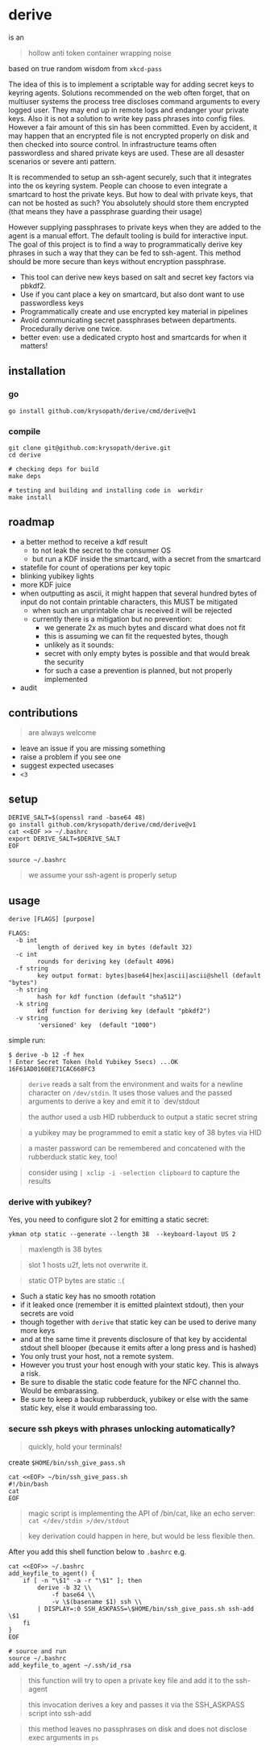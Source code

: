 # derive 

is an

> hollow anti token container wrapping noise

based on true random wisdom from `xkcd-pass`

The idea of this is to implement a scriptable way for adding secret keys to
keyring agents. Solutions recommended on the web often forget, that on
multiuser systems the process tree discloses command arguments to every logged
user. They may end up in remote logs and endanger your private keys. Also it is
not a solution to write key pass phrases into config files. However a fair
amount of this sin has been committed. Even by accident, it may happen that an
encrypted file is not encrypted properly on disk and then checked into source
control. In infrastructure teams often passwordless and shared private keys are
used. These are all desaster scenarios or severe anti pattern.

It is recommended to setup an ssh-agent securely, such that it integrates into
the os keyring system. People can choose to even integrate a smartcard to host
the private keys. But how to deal with private keys, that can not be hosted as
such? You absolutely should store them encrypted (that means they have a
passphrase guarding their usage)

However supplying passphrases to private keys when they are added to the agent
is a manual effort. The default tooling is build for interactive input. The
goal of this project is to find a way to programmatically derive key phrases in
such a way that they can be fed to ssh-agent. This method should be more secure
than keys without encryption passphrase.


- This tool can derive new keys based on salt and secret key factors via pbkdf2.
- Use if you cant place a key on smartcard, but also dont want to use passwordless 
  keys
- Programmatically create and use encrypted key material in pipelines
- Avoid communicating secret passphrases between departments. Procedurally
  derive one twice.
- better even: use a dedicated crypto host and smartcards for when it matters!


## installation
### go

```
go install github.com/krysopath/derive/cmd/derive@v1
```

### compile

```
git clone git@github.com:krysopath/derive.git
cd derive

# checking deps for build
make deps

# testing and building and installing code in  workdir
make install
```


## roadmap

- a better method to receive a kdf result
    - to not leak the secret to the consumer OS
    - but run a KDF inside the smartcard, with a secret from the smartcard
- statefile for count of operations per key topic
- blinking yubikey lights
- more KDF juice
- when outputting as ascii, it might happen that several hundred bytes of input do not contain printable characters, this MUST be mitigated
    - when such an unprintable char is received it will be rejected
    - currently there is a mitigation but no prevention:
        - we generate 2x as much bytes and discard what does not fit
        - this is assuming we can fit the requested bytes, though
        - unlikely as it sounds:
        - secret with only empty bytes is possible and that would break the security
        - for such a case a prevention is planned, but not properly implemented
- audit

## contributions 
> are always welcome

- leave an issue if you are missing something
- raise a problem if you see one
- suggest expected usecases
- `<3`

## setup

```
DERIVE_SALT=$(openssl rand -base64 48)
go install github.com/krysopath/derive/cmd/derive@v1
cat <<EOF >> ~/.bashrc
export DERIVE_SALT=$DERIVE_SALT
EOF

source ~/.bashrc
```

> we assume your ssh-agent is properly setup

## usage

```
derive [FLAGS] [purpose]

FLAGS:
  -b int
    	length of derived key in bytes (default 32)
  -c int
    	rounds for deriving key (default 4096)
  -f string
    	key output format: bytes|base64|hex|ascii|ascii@shell (default "bytes")
  -h string
    	hash for kdf function (default "sha512")
  -k string
    	kdf function for deriving key (default "pbkdf2")
  -v string
    	'versioned' key  (default "1000")

```

simple run:
```
$ derive -b 12 -f hex
! Enter Secret Token (hold Yubikey 5secs) ...OK
16F61AD0160EE71CAC668FC3
```
> `derive` reads a salt from the environment and waits for a newline character
> on `/dev/stdin`. It uses those values and the passed arguments to derive a
> key and emit it to `dev/stdout

> the author used a usb HID rubberduck to output a static secret string

> a yubikey may be programmed to emit a static key of 38 bytes via HID

> a master password can be remembered and concatened with the rubberduck static key, too!

> consider using `| xclip -i -selection clipboard` to capture the results

### derive with yubikey?

Yes, you need to configure slot 2 for emitting a static secret:

`ykman otp static --generate --length 38  --keyboard-layout US 2`

> maxlength is 38 bytes

> slot 1 hosts u2f, lets not overwrite it.

> static OTP bytes are static :.(


- Such a static key has no smooth rotation
- if it leaked once (remember it is emitted plaintext stdout), then your secrets are void
- though together with `derive` that static key can be used to derive many more keys
- and at the same time it prevents disclosure of that key by accidental stdout shell
  blooper (because it emits after a long press and is hashed)
- You only trust your host, not a remote system.
- However you trust your host enough with your static key. This is always a risk.
- Be sure to disable the static code feature for the NFC channel tho. Would be embarassing.
- Be sure to keep a backup rubberduck, yubikey or else with the same static
  key, else it would embarassing too.


### secure ssh pkeys with phrases unlocking automatically?

> quickly, hold your terminals!


create `$HOME/bin/ssh_give_pass.sh`
```
cat <<EOF> ~/bin/ssh_give_pass.sh
#!/bin/bash
cat
EOF
```
> magic script is implementing the API of /bin/cat, like an echo server: `cat </dev/stdin >/dev/stdout`

> key derivation could happen in here, but would be less flexible then.

After you add this shell function below to `.bashrc` e.g.
```
cat <<EOF>> ~/.bashrc
add_keyfile_to_agent() {
    if [ -n "\$1" -a -r "\$1" ]; then
        derive -b 32 \\
            -f base64 \\
            -v \$(basename $1) ssh \\
        | DISPLAY=:0 SSH_ASKPASS=\$HOME/bin/ssh_give_pass.sh ssh-add \$1
    fi
}
EOF

# source and run
source ~/.bashrc
add_keyfile_to_agent ~/.ssh/id_rsa
```
> this function will try to open a private key file and add it to the ssh-agent

> this invocation derives a key and passes it via the SSH_ASKPASS script into ssh-add

> this method leaves no passphrases on disk and does not disclose exec arguments in `ps`


